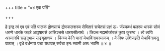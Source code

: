 +++
title = "०४ एवा पतिं"

+++

हे इन्द्र त्वं एव एवं पतिं पालकं द्रोणसाचं द्रोणकलशस्य सेवितारं सचेतसं प्रज्ञं ऊ- र्जस्कम्भं बलस्य धारकं सोमं धरुणे धारके जठरे आवृषायसे आसिञ्चसे धारयसीत्यर्थः । किञ्च मह्यमोजोबलं कृष्व कुरुष्व । त्वे त्वयि अस्मानपि सङ्गृभाय सङ्गृहाणच । किञ्च केनि पानां मेधाविनामस्माकम् । केनिपः उशिजइति मेधाविनामसु पाठात् । वृधे वर्धनाय यथा यथावत् सर्वथा इनः स्वामी असः भवसि ॥ ४ ॥